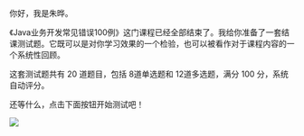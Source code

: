 你好，我是朱晔。

《Java业务开发常见错误100例》这门课程已经全部结束了。我给你准备了一套结课测试题。它既可以是对你学习效果的一个检验，也可以被看作对于课程内容的一个系统性回顾。

这套测试题共有 20 道题目，包括 8道单选题和 12道多选题，满分 100 分，系统自动评分。

还等什么，点击下面按钮开始测试吧！

[![](https://static001.geekbang.org/resource/image/28/a4/28d1be62669b4f3cc01c36466bf811a4.png?wh=1142*201)](http://time.geekbang.org/quiz/intro?act_id=162&exam_id=368)